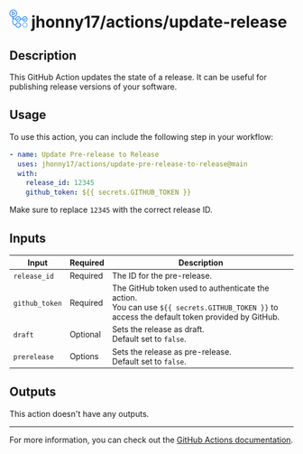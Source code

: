 # <img src="../assets/images/github-actions-logo.png" alt="github actions logo" style="height: 32px"  /> jhonny17/actions/update-release

## Description

This GitHub Action updates the state of a release. It can be useful for publishing release versions of your software.

## Usage

To use this action, you can include the following step in your workflow:

```yaml
- name: Update Pre-release to Release
  uses: jhonny17/actions/update-pre-release-to-release@main
  with:
    release_id: 12345
    github_token: ${{ secrets.GITHUB_TOKEN }}
```

Make sure to replace `12345` with the correct release ID.

## Inputs

| Input          | Required | Description                                                                                                                                      |
| -------------- | -------- | ------------------------------------------------------------------------------------------------------------------------------------------------ |
| `release_id`   | Required | The ID for the pre-release.                                                                                                                      |
| `github_token` | Required | The GitHub token used to authenticate the action.<br />You can use `${{ secrets.GITHUB_TOKEN }}` to access the default token provided by GitHub. |
| `draft`        | Optional | Sets the release as draft.<br/>Default set to `false`.                                                                                           |
| `prerelease`   | Options  | Sets the release as pre-release.<br/>Default set to `false`.                                                                                     |

## Outputs

This action doesn't have any outputs.

---

For more information, you can check out the [GitHub Actions documentation](https://docs.github.com/en/actions).
